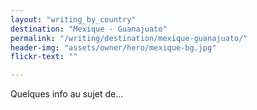 ```yaml
---
layout: "writing_by_country"
destination: "Mexique - Guanajuato"
permalink: "/writing/destination/mexique-guanajuato/"
header-img: "assets/owner/hero/mexique-bg.jpg"
flickr-text: ""

---
```


Quelques info au sujet de...